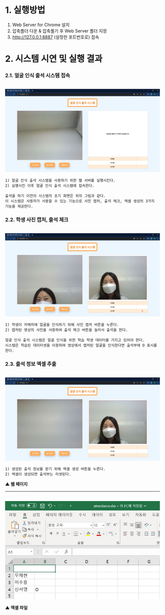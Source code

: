 # 1. 실행방법
1) Web Server for Chrome 설치
2) 압축폴더 다운 & 압축풀기 후 Web Server 폴더 지정
3) http://127.0.0.1:8887 (설정한 포트번호로) 접속

# 2. 시스템 시연 및 실행 결과
### 2.1. 얼굴 인식 출석 시스템 접속 
<br>
<img src="https://raw.githubusercontent.com/wjh2335/2023-ComputerGraphics/main/img/%EC%96%BC%EA%B5%B4%EC%9D%B8%EC%8B%9D%EC%B6%9C%EC%84%9D%EC%8B%9C%EC%8A%A4%ED%85%9Cgui(1).jpg"></img>
<br>

```
1) 얼굴 인식 출석 시스템을 사용하기 위한 웹 서버를 실행시킨다. 
2) 실행시킨 이후 얼굴 인식 출석 시스템에 접속한다. 

출석을 하기 이전의 시스템의 초기 화면은 위의 그림과 같다. 
이 시스템은 사용자가 사용할 수 있는 기능으로 사진 캡처, 출석 체크, 엑셀 생성의 3가지 기능을 제공한다.
```

### 2.2. 학생 사진 캡처, 출석 체크
<br>
<img src="https://raw.githubusercontent.com/wjh2335/2023-ComputerGraphics/main/img/%EC%96%BC%EA%B5%B4%EC%9D%B8%EC%8B%9D%EC%B6%9C%EC%84%9D%EC%8B%9C%EC%8A%A4%ED%85%9Cgui(2).jpg"></img>
<br>

```
1) 학생이 카메라에 얼굴을 인식하기 위해 사진 캡처 버튼을 누른다. 
2) 캡처된 영상의 사진을 사용하여 출석 체크 버튼을 눌러서 출석을 한다. 

얼굴 인식 출석 시스템은 얼굴 인식을 위한 학습 학생 데이터를 가지고 있어야 한다. 
시스템은 학습된 데이터셋을 이용하여 영상에서 캡처된 얼굴을 인식한다면 출석부에 O 표시를 한다. 
```

### 2.3. 출석 정보 엑셀 추출
<br>
<img src="https://raw.githubusercontent.com/wjh2335/2023-ComputerGraphics/main/img/%EC%96%BC%EA%B5%B4%EC%9D%B8%EC%8B%9D%EC%B6%9C%EC%84%9D%EC%8B%9C%EC%8A%A4%ED%85%9Cgui(3).jpg"></img>
<br>

```
1) 생성된 출석 정보를 받기 위해 엑셀 생성 버튼을 누른다. 
2) 엑셀이 생성되면 출석부는 리셋된다. 
```

**▲ 웹 페이지**

---

<br>
<img src="https://raw.githubusercontent.com/wjh2335/2023-ComputerGraphics/main/img/result_ex.jpg"></img>
<br>

**▲ 엑셀 파일**
